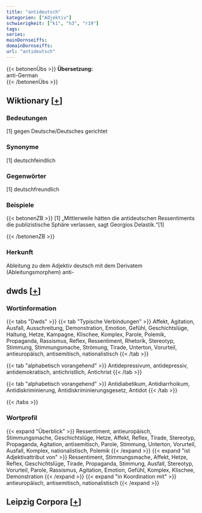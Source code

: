 ```yaml
---
title: "antideutsch"
kategorien: ["Adjektiv"]
schwierigkeit: ["k1", "h3", "r19"]
tags:
series:
mainDornseiffs:
domainDornseiffs:
url: "antideutsch"
---
```


{{< betonenÜbs >}}
**Übersetzung:**  
anti-German  
{{< /betonenÜbs >}}

## Wiktionary [[+](https://de.wiktionary.org/wiki/antideutsch)]

### Bedeutungen
[1] gegen Deutsche/Deutsches gerichtet  

### Synonyme
[1] deutschfeindlich  

### Gegenwörter
[1] deutschfreundlich  

### Beispiele
{{< betonenZB >}}
[1] „Mittlerweile hätten die antideutschen Ressentiments die publizistische Sphäre verlassen, sagt Georgios Delastik.“[1]  

{{< /betonenZB >}}
### Herkunft
Ableitung zu dem Adjektiv deutsch mit dem Derivatem (Ableitungsmorphem) anti-  



## dwds [[+](https://www.dwds.de/wb/antideutsch)]

### Wortinformation
{{< tabs "Dwds" >}}
{{< tab "Typische Verbindungen" >}}
Affekt, Agitation, Ausfall, Ausschreitung, Demonstration, Emotion, Gefühl, Geschichtslüge, Haltung, Hetze, Kampagne, Klischee, Komplex, Parole, Polemik, Propaganda, Rassismus, Reflex, Ressentiment, Rhetorik, Stereotyp, Stimmung, Stimmungsmache, Strömung, Tirade, Unterton, Vorurteil, antieuropäisch, antisemitisch, nationalistisch
{{< /tab >}}

{{< tab "alphabetisch vorangehend" >}}
Antidepressivum, antidepressiv, antidemokratisch, antichristlich, Antichrist
{{< /tab >}}

{{< tab "alphabetisch vorangehend" >}}
Antidiabetikum, Antidiarrhoikum, Antidiskriminierung, Antidiskriminierungsgesetz, Antidot
{{< /tab >}}

{{< /tabs >}}

### Wortprofil
{{< expand "Überblick" >}} Ressentiment, antieuropäisch, Stimmungsmache, Geschichtslüge, Hetze, Affekt, Reflex, Tirade, Stereotyp, Propaganda, Agitation, antisemitisch, Parole, Stimmung, Unterton, Vorurteil, Ausfall, Komplex, nationalistisch, Polemik {{< /expand >}}
{{< expand "ist Adjektivattribut von" >}} Ressentiment, Stimmungsmache, Affekt, Hetze, Reflex, Geschichtslüge, Tirade, Propaganda, Stimmung, Ausfall, Stereotyp, Vorurteil, Parole, Rassismus, Agitation, Emotion, Gefühl, Komplex, Klischee, Demonstration {{< /expand >}}
{{< expand "in Koordination mit" >}} antieuropäisch, antisemitisch, nationalistisch {{< /expand >}}

## Leipzig Corpora [[+](https://corpora.uni-leipzig.de/en/res?word=antideutsch&corpusId=deu_newscrawl-public_2018)]

